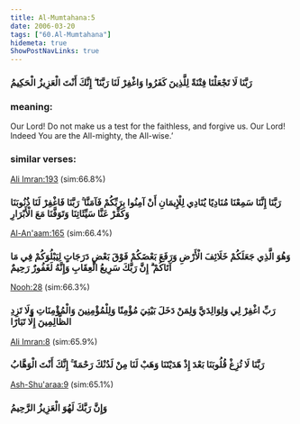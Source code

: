```yaml
---
title: Al-Mumtahana:5
date: 2006-03-20
tags: ["60.Al-Mumtahana"]
hidemeta: true 
ShowPostNavLinks: true 
---
```

### رَبَّنَا لَا تَجْعَلْنَا فِتْنَةً لِلَّذِينَ كَفَرُوا وَاغْفِرْ لَنَا رَبَّنَا ۖ إِنَّكَ أَنْتَ الْعَزِيزُ الْحَكِيمُ
### meaning: 
Our Lord! Do not make us a test for the faithless, and forgive us. Our Lord! Indeed You are the All-mighty, the All-wise.’
### similar verses: 

[Ali Imran:193](/3/193) (sim:66.8%)

### رَبَّنَا إِنَّنَا سَمِعْنَا مُنَادِيًا يُنَادِي لِلْإِيمَانِ أَنْ آمِنُوا بِرَبِّكُمْ فَآمَنَّا ۚ رَبَّنَا فَاغْفِرْ لَنَا ذُنُوبَنَا وَكَفِّرْ عَنَّا سَيِّئَاتِنَا وَتَوَفَّنَا مَعَ الْأَبْرَارِ

[Al-An'aam:165](/6/165) (sim:66.4%)

### وَهُوَ الَّذِي جَعَلَكُمْ خَلَائِفَ الْأَرْضِ وَرَفَعَ بَعْضَكُمْ فَوْقَ بَعْضٍ دَرَجَاتٍ لِيَبْلُوَكُمْ فِي مَا آتَاكُمْ ۗ إِنَّ رَبَّكَ سَرِيعُ الْعِقَابِ وَإِنَّهُ لَغَفُورٌ رَحِيمٌ

[Nooh:28](/71/28) (sim:66.3%)

### رَبِّ اغْفِرْ لِي وَلِوَالِدَيَّ وَلِمَنْ دَخَلَ بَيْتِيَ مُؤْمِنًا وَلِلْمُؤْمِنِينَ وَالْمُؤْمِنَاتِ وَلَا تَزِدِ الظَّالِمِينَ إِلَّا تَبَارًا

[Ali Imran:8](/3/8) (sim:65.9%)

### رَبَّنَا لَا تُزِغْ قُلُوبَنَا بَعْدَ إِذْ هَدَيْتَنَا وَهَبْ لَنَا مِنْ لَدُنْكَ رَحْمَةً ۚ إِنَّكَ أَنْتَ الْوَهَّابُ

[Ash-Shu'araa:9](/26/9) (sim:65.1%)

### وَإِنَّ رَبَّكَ لَهُوَ الْعَزِيزُ الرَّحِيمُ
